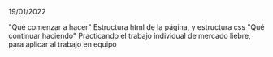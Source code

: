 19/01/2022

"Qué comenzar a hacer"
Estructura html de la página, y estructura css
 "Qué continuar haciendo"
Practicando el trabajo individual de mercado liebre, para aplicar al trabajo en equipo
